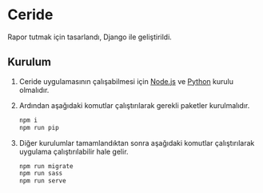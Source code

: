 # Ceride

Rapor tutmak için tasarlandı, Django ile geliştirildi.

## Kurulum

1. Ceride uygulamasının çalışabilmesi için [Node.js](https://nodejs.org/en/download/) ve [Python](https://www.python.org/downloads/) kurulu olmalıdır.

1. Ardından aşağıdaki komutlar çalıştırılarak gerekli paketler kurulmalıdır.

   ```bash
   npm i
   npm run pip
   ```

1. Diğer kurulumlar tamamlandıktan sonra aşağıdaki komutlar çalıştırılarak uygulama çalıştırılabilir hale gelir.

   ```bash
   npm run migrate
   npm run sass
   npm run serve
   ```
